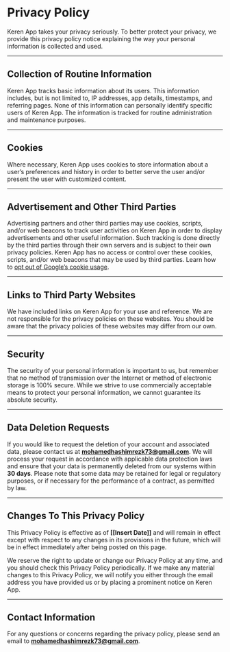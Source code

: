# Privacy Policy

Keren App takes your privacy seriously. To better protect your privacy, we provide this privacy policy notice explaining the way your personal information is collected and used.

---

## Collection of Routine Information

Keren App tracks basic information about its users. This information includes, but is not limited to, IP addresses, app details, timestamps, and referring pages. None of this information can personally identify specific users of Keren App. The information is tracked for routine administration and maintenance purposes.

---

## Cookies

Where necessary, Keren App uses cookies to store information about a user’s preferences and history in order to better serve the user and/or present the user with customized content.

---

## Advertisement and Other Third Parties

Advertising partners and other third parties may use cookies, scripts, and/or web beacons to track user activities on Keren App in order to display advertisements and other useful information. Such tracking is done directly by the third parties through their own servers and is subject to their own privacy policies. Keren App has no access or control over these cookies, scripts, and/or web beacons that may be used by third parties. Learn how to [opt out of Google’s cookie usage](http://www.google.com/privacy_ads.html).

---

## Links to Third Party Websites

We have included links on Keren App for your use and reference. We are not responsible for the privacy policies on these websites. You should be aware that the privacy policies of these websites may differ from our own.

---

## Security

The security of your personal information is important to us, but remember that no method of transmission over the Internet or method of electronic storage is 100% secure. While we strive to use commercially acceptable means to protect your personal information, we cannot guarantee its absolute security.

---

## Data Deletion Requests

If you would like to request the deletion of your account and associated data, please contact us at **mohamedhashimrezk73@gmail.com**. We will process your request in accordance with applicable data protection laws and ensure that your data is permanently deleted from our systems within **30 days**. Please note that some data may be retained for legal or regulatory purposes, or if necessary for the performance of a contract, as permitted by law.

---

## Changes To This Privacy Policy

This Privacy Policy is effective as of **[[Insert Date]]** and will remain in effect except with respect to any changes in its provisions in the future, which will be in effect immediately after being posted on this page.

We reserve the right to update or change our Privacy Policy at any time, and you should check this Privacy Policy periodically. If we make any material changes to this Privacy Policy, we will notify you either through the email address you have provided us or by placing a prominent notice on Keren App.

---

## Contact Information

For any questions or concerns regarding the privacy policy, please send an email to **mohamedhashimrezk73@gmail.com**.
